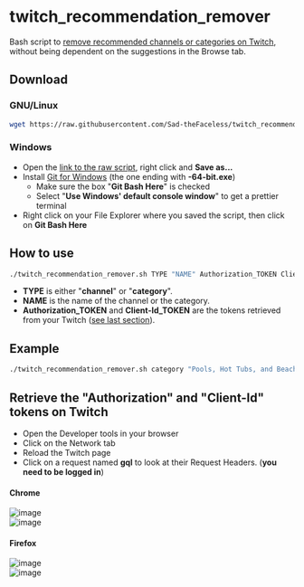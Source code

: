 # twitch_recommendation_remover
Bash script to [remove recommended channels or categories on Twitch](https://www.twitch.tv/settings/recommendations), without being dependent on the suggestions in the Browse tab.

## Download
### GNU/Linux
```bash
wget https://raw.githubusercontent.com/Sad-theFaceless/twitch_recommendation_remover/main/twitch_recommendation_remover.sh && chmod +x twitch_recommendation_remover.sh
```
### Windows
- Open the [link to the raw script](https://raw.githubusercontent.com/Sad-theFaceless/twitch_recommendation_remover/main/twitch_recommendation_remover.sh), right click and **Save as...**
- Install [Git for Windows](https://github.com/git-for-windows/git/releases/latest) (the one ending with **-64-bit.exe**)
  - Make sure the box "**Git Bash Here**" is checked
  - Select "**Use Windows' default console window**" to get a prettier terminal
- Right click on your File Explorer where you saved the script, then click on **Git Bash Here**

## How to use
```bash
./twitch_recommendation_remover.sh TYPE "NAME" Authorization_TOKEN Client-Id_TOKEN
```
- **TYPE** is either "**channel**" or "**category**".
- **NAME** is the name of the channel or the category.
- **Authorization_TOKEN** and **Client-Id_TOKEN** are the tokens retrieved from your Twitch ([see last section](#retrieve-the-authorization-and-client-id-tokens-on-twitch)).

## Example
```bash
./twitch_recommendation_remover.sh category "Pools, Hot Tubs, and Beaches" a1b2c3d4e5f6g7h8i9j10k11l12m13 m13l12k11j10i9h8g7f6e5d4c3b2a1
```

## Retrieve the "Authorization" and "Client-Id" tokens on Twitch
- Open the Developer tools in your browser
- Click on the Network tab
- Reload the Twitch page
- Click on a request named **gql** to look at their Request Headers. (**you need to be logged in**)
#### Chrome
![image](https://user-images.githubusercontent.com/21340420/155695072-1985b99e-30ca-48da-a7ba-aa7c8cbbe749.png)  
![image](https://user-images.githubusercontent.com/21340420/155755848-c43f08f0-398c-49e3-bf32-231f276e5e5c.png)
#### Firefox
![image](https://user-images.githubusercontent.com/21340420/155697210-0285483d-ac23-412e-9424-fb1eb9e9dbd6.png)  
![image](https://user-images.githubusercontent.com/21340420/155755887-4a37ead7-3c48-4215-a5fd-25802eec4c6d.png)
